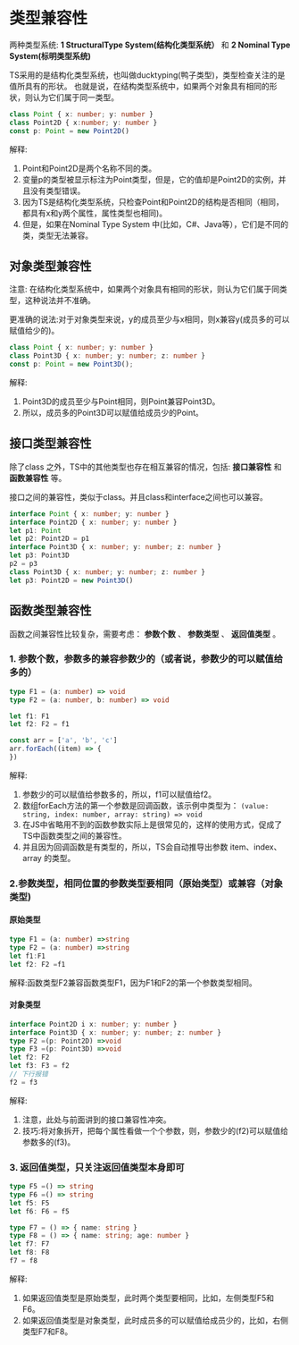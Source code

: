 # 类型兼容性

两种类型系统: **1 StructuralType System(结构化类型系统）** 和 **2 Nominal Type System(标明类型系统)**

TS采用的是结构化类型系统，也叫做ducktyping(鸭子类型)，类型检查关注的是值所具有的形状。
也就是说，在结构类型系统中，如果两个对象具有相同的形状，则认为它们属于同一类型。

```typescript
class Point { x: number; y: number }
class Point2D { x:number; y: number }
const p: Point = new Point2D()
```

解释:

1. Point和Point2D是两个名称不同的类。
2. 变量p的类型被显示标注为Point类型，但是，它的值却是Point2D的实例，并且没有类型错误。
3. 因为TS是结构化类型系统，只检查Point和Point2D的结构是否相同（相同，都具有x和y两个属性，属性类型也相同)。
4. 但是，如果在Nominal Type System 中(比如，C#、Java等），它们是不同的类，类型无法兼容。

## 对象类型兼容性

注意: 在结构化类型系统中，如果两个对象具有相同的形状，则认为它们属于同类型，这种说法并不准确。

更准确的说法:对于对象类型来说，y的成员至少与x相同，则x兼容y(成员多的可以赋值给少的)。

```typescript
class Point { x: number; y: number }
class Point3D { x: number; y: number; z: number }
const p: Point = new Point3D();
```

解释:

1. Point3D的成员至少与Point相同，则Point兼容Point3D。
2. 所以，成员多的Point3D可以赋值给成员少的Point。

## 接口类型兼容性

除了class 之外，TS中的其他类型也存在相互兼容的情况，包括: **接口兼容性** 和 **函数兼容性** 等。

接口之间的兼容性，类似于class。并且class和interface之间也可以兼容。

```typescript
interface Point { x: number; y: number }
interface Point2D { x: number; y: number }
let p1: Point
let p2: Point2D = p1
interface Point3D { x: number; y: number; z: number }
let p3: Point3D
p2 = p3
class Point3D { x: number; y: number; z: number }
let p3: Point2D = new Point3D()
```

## 函数类型兼容性

函数之间兼容性比较复杂，需要考虑： **参数个数** 、 **参数类型** 、 **返回值类型** 。

### 1. 参数个数，参数多的兼容参数少的（或者说，参数少的可以赋值给多的）

```typescript
type F1 = (a: number) => void
type F2 = (a: number, b: number) => void

let f1: F1
let f2: F2 = f1
```

```typescript
const arr = ['a', 'b', 'c']
arr.forEach((item) => {
})
```

解释:

1. 参数少的可以赋值给参数多的，所以，f1可以赋值给f2。
2. 数组forEach方法的第一个参数是回调函数，该示例中类型为：
`(value: string, index: number, array: string) => void`
3. 在JS中省略用不到的函数参数实际上是很常见的，这样的使用方式，促成了TS中函数类型之间的兼容性。
4. 并且因为回调函数是有类型的，所以，TS会自动推导出参数 item、index、array 的类型。

### 2.参数类型，相同位置的参数类型要相同（原始类型）或兼容（对象类型)

#### 原始类型

```typescript
type F1 = (a: number) =>string
type F2 = (a: number) =>string
let f1:F1
let f2: F2 =f1
```

解释:函数类型F2兼容函数类型F1，因为F1和F2的第一个参数类型相同。

#### 对象类型

```typescript
interface Point2D i x: number; y: number }
interface Point3D { x: number; y: number; z: number }
type F2 =(p: Point2D) =>void
type F3 =(p: Point3D) =>void
let f2: F2
let f3: F3 = f2
// 下行报错
f2 = f3
```

解释:

1. 注意，此处与前面讲到的接口兼容性冲突。
2. 技巧:将对象拆开，把每个属性看做一个个参数，则，参数少的(f2)可以赋值给参数多的(f3)。

### 3. 返回值类型，只关注返回值类型本身即可

```typescript
type F5 =() => string
type F6 =() => string
let f5: F5
let f6: F6 = f5
```

```typescript
type F7 = () => { name: string }
type F8 = () => { name: string; age: number }
let f7: F7
let f8: F8
f7 = f8
```

解释:

1. 如果返回值类型是原始类型，此时两个类型要相同，比如，左侧类型F5和F6。
2. 如果返回值类型是对象类型，此时成员多的可以赋值给成员少的，比如，右侧类型F7和F8。
